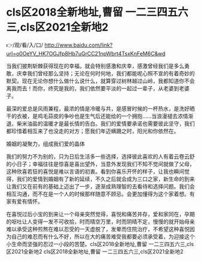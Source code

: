 # cls区2018全新地址,曹留 一二三四五六三,cls区2021全新地2

👉/观/看/入/口/ http://www.baidu.com/link?url=o0OeYV_HK7OGJfp8Hb7uGrCC21npWbrt4TsxKnFeM6C&wd


当我们披荆斩棘获得现在的幸福，就会特别感激和庆幸，感激曾经我们是多么勇敢，庆幸我们曾经那么坚持；无论在何时何地，我们都能呢心照不宣的有着奇妙的默契。现在无论你想什么做什么说什么，就算穿过树林越过山岭，我都知道你不会离我而去！而你，终究是我的，我们依然要平淡的一起过一辈子，从老婆到老婆子。

最深的爱总是风雨兼程，最浓的情是冷暖与共，是感冒时候的一杯热水，是洗好晒干的衣被，是鸡毛蒜皮的争吵也是生气后还能给的一个拥抱……当浪漫褪去浓情渐退，柴米油盐的温暖才是最长情的告白。我们的爱情要承诺也需要彼此坚守，我们都珍惜着相互来了也没走的对方；愿我们年迈螨跚之时，阳光和你依然在。

婚姻的凝聚力，组成我们爱的晶体

我们的努力不为别的，只为日后生活多一些选择，选择彼此喜欢的人有着云卷云舒的小日子；幸福往往是惊喜是喜出望外，当意外发现我们不知不觉间就做了父母，这种欣喜若狂的喜悦是难以言语的初衷。看到你喜乐开怀的样子，让我也瞬间觉得，我们的爱情到婚姻有了新的延续，不久之后就会成为三口之家，新生命的到来让我们又在前有的基础上迈出了一步，逐渐成熟理智的去看待和选择问题。我们会相互沟通，而不在是一个人的时候那样随意不顾忌。会更加懂得为这个家着想。有家有爱有情怀。

在喜悦过后小宝的到来让一个母亲突然觉得，喜悦和痛苦并存，爱和家同在，孕期的呕吐让人变得一发不可收拾，时而晴空万里，时而阴晴不定，慢慢的就开始母亲难以承受这种煎熬在难以忍受的一天虚脱了，发晕而住院治疗，不希望这种喜悦因为自己的难忍而有什么不好，所以在大的痛苦难受我都要必须承受着，为迎接这个小生命而坚强的忍过一小段的苦楚。cls区2018全新地址,曹留 一二三四五六三,cls区2021全新地2
cls区2018全新地址,曹留 一二三四五六三,cls区2021全新地2
